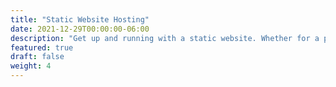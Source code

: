 ```yaml
---
title: "Static Website Hosting"
date: 2021-12-29T00:00:00-06:00
description: "Get up and running with a static website. Whether for a personal project or professional business, we'll do the grunt work, so you can focus on creating."
featured: true
draft: false
weight: 4
---
```

